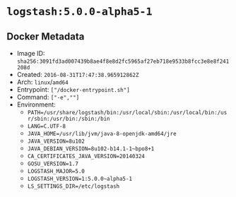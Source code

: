 # `logstash:5.0.0-alpha5-1`

## Docker Metadata

- Image ID: `sha256:3091fd3ad007439b8ae4f8e8d2fc5965af27eb718e9533b8fcc3e8e8f241208d`
- Created: `2016-08-31T17:47:38.965912862Z`
- Arch: `linux`/`amd64`
- Entrypoint: `["/docker-entrypoint.sh"]`
- Command: `["-e",""]`
- Environment:
  - `PATH=/usr/share/logstash/bin:/usr/local/sbin:/usr/local/bin:/usr/sbin:/usr/bin:/sbin:/bin`
  - `LANG=C.UTF-8`
  - `JAVA_HOME=/usr/lib/jvm/java-8-openjdk-amd64/jre`
  - `JAVA_VERSION=8u102`
  - `JAVA_DEBIAN_VERSION=8u102-b14.1-1~bpo8+1`
  - `CA_CERTIFICATES_JAVA_VERSION=20140324`
  - `GOSU_VERSION=1.7`
  - `LOGSTASH_MAJOR=5.0`
  - `LOGSTASH_VERSION=1:5.0.0~alpha5-1`
  - `LS_SETTINGS_DIR=/etc/logstash`
